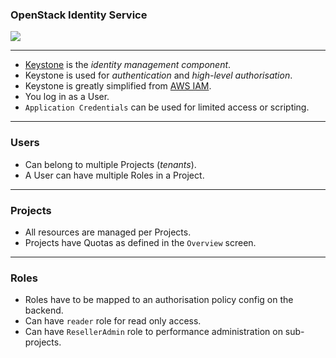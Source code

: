 ### <span class="color-openstack-red">OpenStack</span> Identity Service

![](https://docs.openstack.org/horizon/latest/_images/dashboard_identity_tab.png)

---

- [Keystone](https://docs.openstack.org/keystone/latest/) is the _identity management component_.
- <span class="color-yellow-500">Keystone</span> is used for _authentication_ and _high-level authorisation_.
- <span class="color-yellow-400">Keystone</span> is greatly simplified from [AWS IAM](https://aws.amazon.com/iam/).
- You log in as a <span class="color-yellow-400">User</span>.
- `Application Credentials` can be used for limited access or scripting.


---

### <span class="color-yellow-400">Users</span> 
- Can belong to multiple <span class="color-yellow-400">Projects  (_tenants_)</span>.
- A <span class="color-yellow-400">User</span> can have multiple <span class="color-yellow-400">Roles</span> in a <span class="color-yellow-400">Project</span>.

---

### <span class="color-yellow-400">Projects</span> 

- All resources are managed per <span class="color-yellow-400">Projects</span>.
- <span class="color-yellow-400">Projects</span> have <span class="color-yellow-400">Quotas</span> as defined in the `Overview` screen.

---

### <span class="color-yellow-400">Roles</span> 

- <span class="color-yellow-400">Roles</span> have to be mapped to an authorisation policy config on the backend.
- Can have `reader` role for read only access.
- Can have `ResellerAdmin` role to performance administration on sub-projects.

